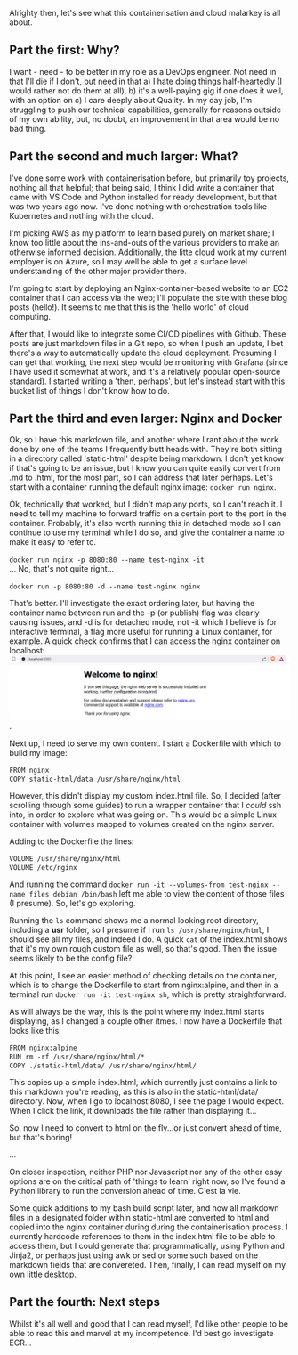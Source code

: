 Alrighty then, let's see what this containerisation and cloud malarkey is all about. 

## Part the first: Why?

I want - need - to be better in my role as a DevOps engineer. Not need in that I'll die if I don't, but need in that a) I hate doing things half-heartedly (I would rather not do them at all), b) it's a well-paying gig if one does it well, with an option on c) I care deeply about Quality. In my day job, I'm struggling to push our technical capabilities, generally for reasons outside of my own ability, but, no doubt, an improvement in that area would be no bad thing.  

## Part the second and much larger: What?

I've done some work with containerisation before, but primarily toy projects, nothing all that helpful; that being said, I think I did write a container that came with VS Code and Python installed for ready development, but that was two years ago now. I've done nothing with orchestration tools like Kubernetes and nothing with the cloud.  

I'm picking AWS as my platform to learn based purely on market share; I know too little about the ins-and-outs of the various providers to make an otherwise informed decision. Additionally, the litte cloud work at my current employer is on Azure, so I may well be able to get a surface level understanding of the other major provider there.  

I'm going to start by deploying an Nginx-container-based website to an EC2 container that I can access via the web; I'll populate the site with these blog posts (hello!). It seems to me that this is the 'hello world' of cloud computing.  

After that, I would like to integrate some CI/CD pipelines with Github. These posts are just markdown files in a Git repo, so when I push an update, I bet there's a way to automatically update the cloud deployment. Presuming I can get that working, the next step would be monitoring with Grafana (since I have used it somewhat at work, and it's a relatively popular open-source standard). I started writing a 'then, perhaps', but let's instead start with this bucket list of things I don't know how to do.  

## Part the third and even larger: Nginx and Docker

Ok, so I have this markdown file, and another where I rant about the work done by one of the teams I frequently butt heads with. They're both sitting in a directory called 'static-html' despite being markdown. I don't yet know if that's going to be an issue, but I know you can quite easily convert from .md to .html, for the most part, so I can address that later perhaps. Let's start with a container running the default nginx image: `docker run nginx`. 

Ok, technically that worked, but I didn't map any ports, so I can't reach it. I need to tell my machine to forward traffic on a certain port to the port in the container. Probably, it's also worth running this in detached mode so I can continue to use my terminal while I do so, and give the container a name to make it easy to refer to.  

`docker run nginx -p 8080:80 --name test-nginx -it`  
...
No, that's not quite right...  

`docker run -p 8080:80 -d --name test-nginx nginx`  

That's better. I'll investigate the exact ordering later, but having the container name between run and the -p (or publish) flag was clearly causing issues, and -d is for detached mode, not -it which I believe is for interactive terminal, a flag more useful for running a Linux container, for example. A quick check confirms that I can access the nginx container on localhost:  
![Default nginx website](images/1_1_nginx_accessible.png). 

Next up, I need to serve my own content. I start a Dockerfile with which to build my image:  

```  
FROM nginx  
COPY static-html/data /usr/share/nginx/html  
```  

However, this didn't display my custom index.html file. So, I decided (after scrolling through some guides) to run a wrapper container that I _could_ ssh into, in order to explore what was going on. This would be a simple Linux container with volumes mapped to volumes created on the nginx server.  

Adding to the Dockerfile the lines:  

```  
VOLUME /usr/share/nginx/html  
VOLUME /etc/nginx  
```  

And running the command `docker run -it --volumes-from test-nginx --name files debian /bin/bash` left me able to view the content of those files (I presume). So, let's go exploring.  

Running the `ls` command shows me a normal looking root directory, including a __usr__ folder, so I presume if I run `ls /usr/share/nginx/html`, I should see all my files, and indeed I do. A quick `cat` of the index.html shows that it's my own rough custom file as well, so that's good. Then the issue seems likely to be the config file?  

At this point, I see an easier method of checking details on the container, which is to change the Dockerfile to start from nginx:alpine, and then in a terminal run `docker run -it test-nginx sh`, which is pretty straightforward.  

As will always be the way, this is the point where my index.html starts displaying, as I changed a couple other itmes. I now have a Dockerfile that looks like this:

```  
FROM nginx:alpine  
RUN rm -rf /usr/share/nginx/html/*  
COPY ./static-html/data/ /usr/share/nginx/html/  
```  

This copies up a simple index.html, which currently just contains a link to this markdown you're reading, as this is also in the static-html/data/ directory. Now, when I go to localhost:8080, I see the page I would expect. When I click the link, it downloads the file rather than displaying it...  

So, now I need to convert to html on the fly...or just convert ahead of time, but that's boring!  

...

On closer inspection, neither PHP nor Javascript nor any of the other easy options are on the critical path of 'things to learn' right now, so I've found a Python library to run the conversion ahead of time. C'est la vie.  

Some quick additions to my bash build script later, and now all markdown files in a designated folder within static-html are converted to html and copied into the nginx container during during the containerisation process. I currently hardcode references to them in the index.html file to be able to access them, but I could generate that programmatically, using Python and Jinja2, or perhaps just using awk or sed or some such based on the markdown fields that are convereted. Then, finally, I can read myself on my own little desktop.

## Part the fourth: Next steps

Whilst it's all well and good that I can read myself, I'd like other people to be able to read this and marvel at my incompetence. I'd best go investigate ECR...

